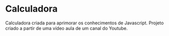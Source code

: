 # Calculadora
Calculadora criada para  aprimorar os conhecimentos de Javascript.
Projeto criado a partir de uma vídeo aula de um canal do Youtube.

